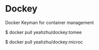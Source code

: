 # Dockey

Docker Keyman for container management

$ docker pull yeahzhu/dockey:tomee

$ docker pull yeahzhu/dockey:microc
